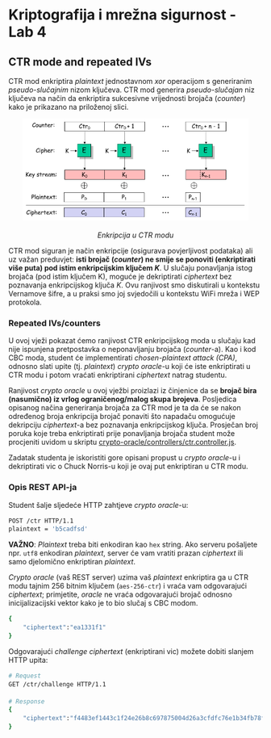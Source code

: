 # **Kriptografija i mrežna sigurnost - Lab 4**

## CTR mode and repeated IVs

CTR mod enkriptira _plaintext_ jednostavnom _xor_ operacijom s generiranim _pseudo-slučajnim_ nizom ključeva.
CTR mod generira _pseudo-slučajan_ niz ključeva na način da enkriptira sukcesivne vrijednosti brojača (_counter_) kako je prikazano na priloženoj slici.

<p align="center">
<img src="../img/ctr.PNG" alt="CTR encryption" width="450px" height="auto"/>
<br><br>
<em>Enkripcija u CTR modu</em>
</p>

CTR mod siguran je način enkripcije (osigurava povjerljivost podataka) ali uz važan preduvjet: **isti brojač (_counter_) ne smije se ponoviti (enkriptirati više puta) pod istim enkripcijskim ključem _K_**. U slučaju ponavljanja istog brojača (pod istim ključem K), moguće je dekriptirati _ciphertext_ bez poznavanja enkripcijskog ključa _K_. Ovu ranjivost smo diskutirali u kontekstu Vernamove šifre, a u praksi smo joj svjedočili u kontekstu WiFi mreža i WEP protokola.

### Repeated IVs/counters

U ovoj vježi pokazat ćemo ranjivost CTR enkripcijskog moda u slučaju kad nije ispunjena pretpostavka o neponavljanju brojača (_counter_-a). Kao i kod CBC moda, student će implementirati _chosen-plaintext attack (CPA)_, odnosno slati upite (tj. _plaintext_) _crypto oracle_-u koji će iste enkriptirati u CTR modu i potom vraćati enkriptirani _ciphertext_ natrag studentu.

Ranjivost _crypto oracle_ u ovoj vježbi proizlazi iz činjenice da se **brojač bira (nasumično) iz vrlog ograničenog/malog skupa brojeva**. Posljedica opisanog načina generiranja brojača za CTR mod je ta da će se nakon određenog broja enkripcija brojač ponaviti što napadaču omogućuje dekripciju _ciphertext_-a bez poznavanja enkripcijskog ključa. Prosječan broj poruka koje treba enkriptirati prije ponavljanja brojača student može procjeniti uvidom u skriptu [crypto-oracle/controllers/ctr.controller.js](/crypto-oracle/controllers/ctr.controller.js).

Zadatak studenta je iskoristiti gore opisani propust u _crypto oracle_-u i dekriptirati vic o Chuck Norris-u koji je ovaj put enkriptiran u CTR modu.

### Opis REST API-ja

Student šalje sljedeće HTTP zahtjeve _crypto oracle_-u:

```Bash
POST /ctr HTTP/1.1
plaintext = 'b5cadfsd'
```

**VAŽNO**: _Plaintext_ treba biti enkodiran kao `hex` string. Ako serveru pošaljete npr. `utf8` enkodiran _plaintext_, server će vam vratiti prazan _ciphertext_ ili samo djelomično enkriptiran _plaintext_.

_Crypto oracle_ (vaš REST server) uzima vaš _plaintext_ enkriptira ga u CTR modu tajnim 256 bitnim ključem (`aes-256-ctr`) i vraća vam odgovarajući _ciphertext_; primjetite, _oracle_ ne vraća odgovarajući brojač odnosno inicijalizacijski vektor kako je to bio slučaj s CBC modom.

```Bash
{
    "ciphertext":"ea1331f1"
}
```

Odgovarajući _challenge ciphertext_ (enkriptirani vic) možete dobiti slanjem HTTP upita:

```Bash
# Request
GET /ctr/challenge HTTP/1.1

# Response
{
    "ciphertext":"f4483ef1443c1f24e26b8c697875004d26a3cfdfc76e1b34fb78facc97009f2bb599a5a97addc444409b4ea38d"
}
```
